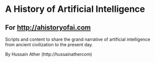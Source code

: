 # A History of Artificial Intelligence
## For http://ahistoryofai.com

Scripts and content to share the grand narrative of artificial intelligence from ancient civilization to the present day.

By Hussain Ather (http://hussainathercom)
